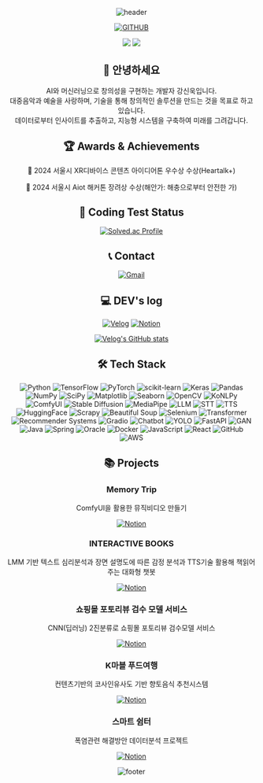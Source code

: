 <div align="center">

![header](https://capsule-render.vercel.app/api?type=waving&color=gradient&customColorList=24,23,22,21,20&height=300&section=header&text=AI%20Developer%20SINWOOK&fontSize=60&animation=fadeIn&fontAlignY=38&desc=Crafting%20Intelligence,%20Coding%20the%20Future&descAlignY=51&descAlign=62)

[![GITHUB](https://hits.seeyoufarm.com/api/count/incr/badge.svg?url=https%3A%2F%2Fgithub.com%2Fanzkanzk87&count_bg=%23FF69B4&title_bg=%23555555&icon=github.svg&icon_color=%23E7E7E7&title=GitHub&edge_flat=false)](https://github.com/anzkanzk87)

<img src="https://github-readme-stats.vercel.app/api?username=anzkanzk87&show_icons=true&theme=radical" />
<img src="https://github-readme-stats.vercel.app/api/top-langs/?username=anzkanzk87&layout=compact&theme=radical" />

## 👋 안녕하세요

AI와 머신러닝으로 창의성을 구현하는 개발자 강신욱입니다.  
대중음악과 예술을 사랑하며, 기술을 통해 창의적인 솔루션을 만드는 것을 목표로 하고 있습니다.  
데이터로부터 인사이트를 추출하고, 지능형 시스템을 구축하여 미래를 그려갑니다.

## 🏆 Awards & Achievements

🥈 2024 서울시 XR디바이스 콘텐츠 아이디어톤 우수상 수상(Heartalk+)

🥉 2024 서울시 Aiot 해커톤 장려상 수상(해안가: 해충으로부터 안전한 가)  

## 🧮 Coding Test Status

[![Solved.ac Profile](http://mazassumnida.wtf/api/v2/generate_badge?boj=anzkanzk88)](https://solved.ac/anzkanzk88)

## 📞 Contact

[![Gmail](https://img.shields.io/badge/Gmail-EA4335?style=for-the-badge&logo=Gmail&logoColor=white)](mailto:anzkanzk88@gmail.com)

## 💻 DEV's log

[![Velog](https://img.shields.io/badge/velog-20C997?style=for-the-badge&logo=velog&logoColor=white)](https://velog.io/@anzkanzk88/posts)
[![Notion](https://img.shields.io/badge/Notion-000000?style=for-the-badge&logo=notion&logoColor=white)](https://www.notion.so/92acb205f97246fba025ea86bfc8f3a7)

[![Velog's GitHub stats](https://velog-readme-stats.vercel.app/api?name=anzkanzk88)](https://github.com/anzkanzk87/velog-readme-stats)

## 🛠 Tech Stack

![Python](https://img.shields.io/badge/Python-3776AB?style=for-the-badge&logo=Python&logoColor=white)
![TensorFlow](https://img.shields.io/badge/TensorFlow-FF6F00?style=for-the-badge&logo=TensorFlow&logoColor=white)
![PyTorch](https://img.shields.io/badge/PyTorch-EE4C2C?style=for-the-badge&logo=PyTorch&logoColor=white)
![scikit-learn](https://img.shields.io/badge/scikit--learn-F7931E?style=for-the-badge&logo=scikit-learn&logoColor=white)
![Keras](https://img.shields.io/badge/Keras-D00000?style=for-the-badge&logo=Keras&logoColor=white)
![Pandas](https://img.shields.io/badge/Pandas-150458?style=for-the-badge&logo=pandas&logoColor=white)
![NumPy](https://img.shields.io/badge/NumPy-013243?style=for-the-badge&logo=numpy&logoColor=white)
![SciPy](https://img.shields.io/badge/SciPy-8CAAE6?style=for-the-badge&logo=scipy&logoColor=white)
![Matplotlib](https://img.shields.io/badge/Matplotlib-11557c?style=for-the-badge&logo=python&logoColor=white)
![Seaborn](https://img.shields.io/badge/Seaborn-3776AB?style=for-the-badge&logo=python&logoColor=white)
![OpenCV](https://img.shields.io/badge/OpenCV-5C3EE8?style=for-the-badge&logo=opencv&logoColor=white)
![KoNLPy](https://img.shields.io/badge/KoNLPy-F7931E?style=for-the-badge&logo=python&logoColor=white)
![ComfyUI](https://img.shields.io/badge/ComfyUI-6B46C1?style=for-the-badge&logo=python&logoColor=white)
![Stable Diffusion](https://img.shields.io/badge/Stable%20Diffusion-5F4B8B?style=for-the-badge&logo=openai&logoColor=white)
![MediaPipe](https://img.shields.io/badge/MediaPipe-00A6D6?style=for-the-badge&logo=google&logoColor=white)
![LLM](https://img.shields.io/badge/LLM-008080?style=for-the-badge&logo=openai&logoColor=white)
![STT](https://img.shields.io/badge/STT-4285F4?style=for-the-badge&logo=google&logoColor=white)
![TTS](https://img.shields.io/badge/TTS-34A853?style=for-the-badge&logo=google&logoColor=white)
![HuggingFace](https://img.shields.io/badge/HuggingFace-FFCC00?style=for-the-badge&logo=Hugging-Face&logoColor=black)
![Scrapy](https://img.shields.io/badge/Scrapy-60A839?style=for-the-badge&logo=python&logoColor=white)
![Beautiful Soup](https://img.shields.io/badge/Beautiful%20Soup-43B02A?style=for-the-badge&logo=python&logoColor=white)
![Selenium](https://img.shields.io/badge/Selenium-43B02A?style=for-the-badge&logo=selenium&logoColor=white)
![Transformer](https://img.shields.io/badge/Transformer-FF6F00?style=for-the-badge&logo=tensorflow&logoColor=white)
![Recommender Systems](https://img.shields.io/badge/Recommender%20Systems-FF4088?style=for-the-badge&logo=python&logoColor=white)
![Gradio](https://img.shields.io/badge/Gradio-F9AB00?style=for-the-badge&logo=python&logoColor=white)
![Chatbot](https://img.shields.io/badge/Chatbot-0066FF?style=for-the-badge&logo=chatbot&logoColor=white)
![YOLO](https://img.shields.io/badge/YOLO-00FFFF?style=for-the-badge&logo=yolo&logoColor=black)
![FastAPI](https://img.shields.io/badge/FastAPI-009688?style=for-the-badge&logo=fastapi&logoColor=white)
![GAN](https://img.shields.io/badge/GAN-FF6F00?style=for-the-badge&logo=tensorflow&logoColor=white)
![Java](https://img.shields.io/badge/Java-007396?style=for-the-badge&logo=java&logoColor=white)
![Spring](https://img.shields.io/badge/Spring-6DB33F?style=for-the-badge&logo=Spring&logoColor=white)
![Oracle](https://img.shields.io/badge/Oracle-F80000?style=for-the-badge&logo=oracle&logoColor=white)
![Docker](https://img.shields.io/badge/Docker-2496ED?style=for-the-badge&logo=Docker&logoColor=white)
![JavaScript](https://img.shields.io/badge/JavaScript-F7DF1E?style=for-the-badge&logo=javascript&logoColor=black)
![React](https://img.shields.io/badge/React-61DAFB?style=for-the-badge&logo=react&logoColor=black)
![GitHub](https://img.shields.io/badge/GitHub-181717?style=for-the-badge&logo=github&logoColor=white)
![AWS](https://img.shields.io/badge/AWS-232F3E?style=for-the-badge&logo=Amazon-AWS&logoColor=white)

## 📚 Projects

### Memory Trip
ComfyUI을 활용한 뮤직비디오 만들기

[![Notion](https://img.shields.io/badge/Notion-000000?style=for-the-badge&logo=notion&logoColor=white)](https://www.notion.so/92acb205f97246fba025ea86bfc8f3a7)

### INTERACTIVE BOOKS
LMM 기반 텍스트 심리분석과 장면 설명도에 따른 감정 분석과 TTS기술 활용해 책읽어주는 대화형 챗봇

[![Notion](https://img.shields.io/badge/Notion-000000?style=for-the-badge&logo=notion&logoColor=white)](https://www.notion.so/4-4-INTERACTIVE-BOOKS-10f19d70ad4e808288a8d2e484625ed7)

### 쇼핑몰 포토리뷰 검수 모델 서비스
CNN(딥러닝) 2진분류로 쇼핑몰 포토리뷰 검수모델 서비스

[![Notion](https://img.shields.io/badge/Notion-000000?style=for-the-badge&logo=notion&logoColor=white)](https://www.notion.so/3-CNN-5e1ee0fbb60a49b0b614ecf415966c81)

### K마블 푸드여행
컨텐츠기반의 코사인유사도 기반 향토음식 추천시스템

[![Notion](https://img.shields.io/badge/Notion-000000?style=for-the-badge&logo=notion&logoColor=white)](https://www.notion.so/2-ML-K-3bc04ea601334276a7ebcc77c6c5e149)

### 스마트 쉼터
폭염관련 해결방안 데이터분석 프로젝트

[![Notion](https://img.shields.io/badge/Notion-000000?style=for-the-badge&logo=notion&logoColor=white)](https://www.notion.so/1-59f26859d95f4fd0bd3760031accedbd)

![footer](https://capsule-render.vercel.app/api?type=waving&color=gradient&customColorList=24,23,22,21,20&height=100&section=footer)

</div>
